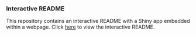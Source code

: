 ### Interactive README

This repository contains an interactive README with a Shiny app embedded within a webpage. Click [here](https://roelrdz.shinyapps.io/FruitVegPrice/) to view the interactive README.
